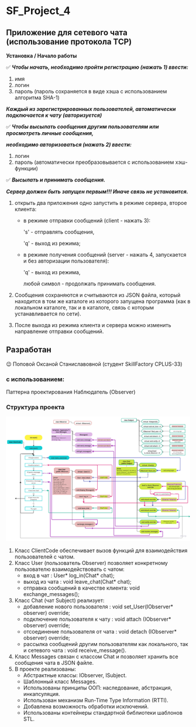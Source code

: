 # SF_Project_4
## Приложение для сетевого чата (использование протокола TCP)
**Установка / Начало работы**

:white_check_mark: ___Чтобы начать, необходимо пройти регистрацию (нажать 1) ввести:___
1. имя
2. логин
3. пароль (пароль сохраняется в виде хэша с использованием алгоритма SHA-1)

___Каждый из зарегистрированных пользователей, автоматически подключается к чату (авторизуется)___

:white_check_mark: ___Чтобы высылать сообщения другим пользователям или просмотреть личные сообщения,___

___необходимо авторизоваться (нажать 2) ввести:___
1. логин
2. пароль (автоматически преобразовывается с использованием хэш-функции)

:white_check_mark: ___Высылать и принимать сообщения.___

___Сервер должен быть запущен первым!!! Иначе связь не установится.___
1. открыть два приложения одно запустить в режиме сервера, второе клиента:
   - в режиме отправки сообщений (client - нажать 3):
  
      's' - отправлять сообщения,

      'q' - выход из режима; 
 
   - в режиме получения сообщений (server - нажать 4, запускается и без авторизации пользователя): 
 
      'q' - выход из режима,

      любой символ - продолжать принимать сообщения.
 
2. Cообщения сохраняются и считываются из JSON файла, который находится в том же каталоге из которого запущена программа
   (как в локальном каталоге, так и в каталоге, связь с которым устанавливается по сети).

3. После выхода из режима клиента и сервера можно изменить направление отправки сообщений.

## Разработан
:wink: Поповой Оксаной Станиславовной (студент SkillFactory CPLUS-33)

### c использованием:

Паттерна проектирования Наблюдатель (Observer)
   
### Структура проекта
![struct](/images/Project_4.jpg)

1. Класс ClientCode обеспечивает вызов функций для взаимодействия пользователей с чатом.
2. Класс User (пользователь Observer) позволяет конкретному пользователю взаимодействовать с чатом:
      - вход в чат : User* log_in(Chat* chat);
      - выход из чата : void leave_chat(Chat* chat);
      - отправка сообщений в качестве клиента: void exchange_messages();
3. Класс Chat (чат Subject) реализует:
      - добавление нового пользователя : void set_User(IObserver* observer) override;
      - подключение пользователя к чату : void attach (IObserver* observer) override;
      - отсоединение пользователя от чата : void detach (IObserver* observer) override;
      - рассылка сообщений другим пользователям как локального, так и сетевого чата : void receive_message().
5. Класс Messages связан с классом Chat и позволяет хранить все сообщения чата в JSON файле.
6. В проекте реализованы:
      - Абстрактные классы: IObserver, ISubject.
      - Шаблонный класс Messages.
      - Использованы принципы ООП: наследование, абстракция, инкапсуляция.
      - Использован механизм Run-Time Type Information (RTTI).
      - Добавлена возможность обработки исключений.
      - Использованы контейнеры cтандартной библиотеки шаблонов STL.
